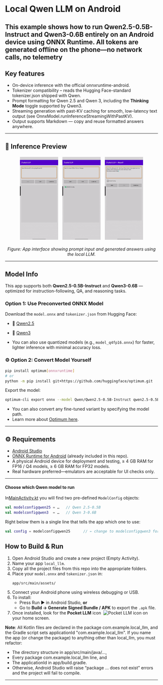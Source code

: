 # Local Qwen LLM on Android

This example shows how to run Qwen2.5-0.5B-Instruct and Qwen3-0.6B entirely on an Android device using ONNX Runtime.
All tokens are generated offline on the phone—no network calls, no telemetry
---

## Key features

- On-device inference with the official onnxruntime-android.
- Tokenizer compatibility – reads the Hugging Face-standard tokenizer.json shipped with Qwen.
- Prompt formatting for Qwen 2.5 and Qwen 3, including the **Thinking Mode** toggle supported by Qwen3.
- Streaming generation with past-KV caching for smooth, low-latency text output (see OnnxModel.runInferenceStreamingWithPastKV).
- Output supports Markdown — copy and reuse formatted answers anywhere.


---

## 📸 Inference Preview

<p align="center">
  <img src="demo/Demo.gif" alt="Model Output 2" width="25%" style="margin: 1%"/>
  <img src="demo/Demo2.gif" alt="Input Prompt" width="25%" style="margin: 1%"/>
  <img src="demo/Qwen3demo.gif" alt="Input Prompt" width="25%" style="margin: 1%"/>
</p>

<p align="center">
  <em>Figure: App interface showing prompt input and generated answers using the local LLM.</em>
</p>

---

## Model Info

This app supports both **Qwen2.5-0.5B-Instruct** and **Qwen3-0.6B** — optimized for instruction-following, QA, and reasoning tasks.

### Option 1: Use Preconverted ONNX Model

Download the `model.onnx` and `tokenizer.json` from Hugging Face:

- 🔹 [Qwen2.5](https://huggingface.co/onnx-community/Qwen2.5-0.5B-Instruct)  
- 🔹 [Qwen3](https://huggingface.co/onnx-community/Qwen3-0.6B-ONNX)  

- You can also use quantized models (e.g., `model_q4fp16.onnx`) for faster, lighter inference with minimal accuracy loss.

### ⚙️ Option 2: Convert Model Yourself

```bash
pip install optimum[onnxruntime]
# or
python -m pip install git+https://github.com/huggingface/optimum.git
```

Export the model:

```bash
optimum-cli export onnx --model Qwen/Qwen2.5-0.5B-Instruct qwen2.5-0.5B-onnx/
```

- You can also convert any fine-tuned variant by specifying the model path.
- Learn more about [Optimum here](https://huggingface.co/docs/optimum/main/en/index).

---

## ⚙️ Requirements

- [Android Studio](https://developer.android.com/studio)
- [ONNX Runtime for Android](https://github.com/microsoft/onnxruntime-genai/releases) (already included in this repo).
- A physical Android device for deployment and testing, ≥ 4 GB RAM for FP16 / Q4 models, ≥ 6 GB RAM for FP32 models.
- Real hardware preferred—emulators are acceptable for UI checks only.

---
#### Choose which Qwen model to run

In[MainActivity.kt](app/src/main/java/com/example/local_llm/MainActivity.kt) you will find two pre-defined `ModelConfig` objects:

```kotlin
val modelconfigqwen25 = …   // Qwen 2.5-0.5B
val modelconfigqwen3  = …   // Qwen 3-0.6B
````
Right below them is a single line that tells the app which one to use:

````kotlin
val config = modelconfigqwen25      // ← change to modelconfigqwen3 for Qwen 3
````

## How to Build & Run

1. Open Android Studio and create a new project (Empty Activity).
2. Name your app `local_llm`.
3. Copy all the project files from this repo into the appropriate folders.
4. Place your `model.onnx` and `tokenizer.json` in:
   ```
   app/src/main/assets/
   ```
5. Connect your Android phone using wireless debugging or USB.
6. To install:
   - Press Run ▶️ in Android Studio, **or**
   - Go to **Build → Generate Signed Bundle / APK** to export the `.apk` file.
7. Once installed, look for the **Pocket LLM** icon&nbsp;
   <img src="demo/pocket_llm_icon.png" alt="Pocket LLM icon" width="28" tyle="vertical-align:middle;border-radius:100%"/>
   on your home screen.

**Note**: All Kotlin files are declared in the package com.example.local_llm, and the Gradle script sets applicationId "com.example.local_llm".
If you name the app (or change the package) to anything other than local_llm, you must refactor:
- The directory structure in app/src/main/java/...,
- Every package com.example.local_llm line, and
- The applicationId in app/build.gradle.
- Otherwise, Android Studio will raise “package … does not exist” errors and the project will fail to compile.
----